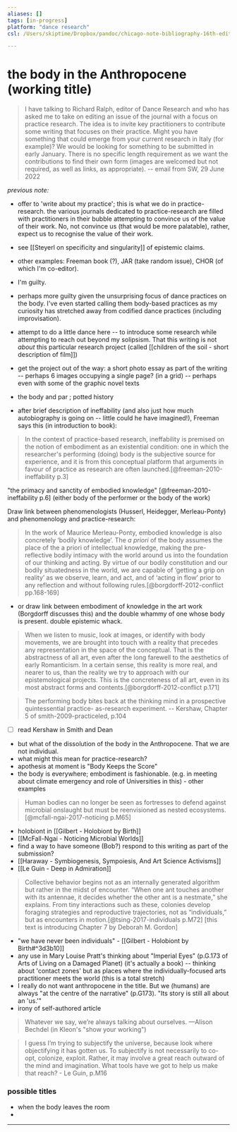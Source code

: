 ```yaml
---
aliases: []
tags: [in-progress]
platform: "dance research"
csl: /Users/skiptime/Dropbox/pandoc/chicago-note-bibliography-16th-edition.csl

---
```


# the body in the Anthropocene (working title)

> I have talking to Richard Ralph, editor of Dance Research and who has asked me to take on editing an issue of the journal with a focus on practice research. The idea is to invite key practitioners to contribute some writing that focuses on their practice. Might you have something that could emerge from your current research in Italy (for example)?  We would be looking for something to be submitted in early January. There is no specific length requirement as we want the contributions to find their own form (images are welcomed but not required, as well as links, as appropriate). -- email from SW, 29 June 2022

_previous note:_ 




- offer to 'write about my practice'; this is what we do in practice-research. the various journals dedicated to practice-research are filled with practitioners in their bubble attempting to convince us of the value of their work. No, not convince us (that would be more palatable), rather, expect us to recognise the value of their work. 
- see [[Steyerl on specificity and singularity]] of epistemic claims. 
- other examples: Freeman book (?), JAR (take random issue), CHOR (of which I'm co-editor). 
- I'm guilty. 
- perhaps more guilty given the unsurprising focus of dance practices on the body. I've even started calling them body-based practices as my curiosity has stretched away from codified dance practices (including improvisation).
- attempt to do a little dance here -- to introduce some research while attempting to reach out beyond my solipsism. That this writing is not _about_ this particular research project (called [[children of the soil - short description of film]])
- get the project out of the way: a short photo essay as part of the writing -- perhaps 6 images occupying a single page? (in a grid) -- perhaps even with some of the graphic novel texts

- the body and par ; potted history

- after brief description of ineffability (and also just how much autobiography is going on -- little could he have imagined!), Freeman says this (in introduction to book):
> In the context of practice-based research, ineffability is premised on the notion of embodiment as an existential condition: one in which the researcher's performing (doing) body is the subjective source for experience, and it is from this conceptual platform that arguments in favour of practice as research are often launched.[@freeman-2010-ineffability p.3]

"the primacy and sanctity of embodied knowledge" [@freeman-2010-ineffability p.6] (either body of the performer or the body of the work)

Draw link between phenomenologists (Husserl, Heidegger, Merleau-Ponty) and phenomenology and practice-research:

> In the work of Maurice Merleau-Ponty, embodied knowledge is also concretely ‘bodily knowledge’. The _a priori_ of the body assumes the place of the a priori of intellectual knowledge, making the pre-reflective bodily intimacy with the world around us into the foundation of our thinking and acting. By virtue of our bodily constitution and our bodily situatedness in the world, we are capable of ‘getting a grip on reality’ as we observe, learn, and act, and of ‘acting in flow’ prior to any reflection and without following rules.[@borgdorff-2012-conflict pp.168-169]

- or draw link between embodiment of knowledge in the art work (Borgdorff discusses this) and the double whammy of one whose body is present. double epistemic whack.

> When we listen to music, look at images, or identify with body movements, we are brought into touch with a reality that precedes any representation in the space of the conceptual. That is the abstractness of all art, even after the long farewell to the aesthetics of early Romanticism. In a certain sense, this reality is more real, and nearer to us, than the reality we try to approach with our epistemological projects. This is the concreteness of all art, even in its most abstract forms and contents.[@borgdorff-2012-conflict p.171]


> The performing body bites back at the thinking mind in a prospective quintessential practice- as-research experiment. -- Kershaw, Chapter 5 of smith-2009-practiceled, p.104

- [ ] read Kershaw in Smith and Dean

- but what of the dissolution of the body in the Anthropocene. That we are not individual. 
- what might this mean for practice-research? 
- apothesis at moment is "Body Keeps the Score"
- the body is everywhere; embodiment is fashionable. (e.g. in meeting about climate emergency and role of Universities in this) - other examples

> Human bodies can no longer be seen as fortresses to defend against microbial onslaught but must be reenvisioned as nested ecosystems.[@mcfall-ngai-2017-noticing p.M65]


- holobiont in [[Gilbert - Holobiont by Birth]]
- [[McFall-Ngai - Noticing Microbial Worlds]]
- find a way to have someone (Bob?) respond to this writing as part of the submission? 
- [[Haraway - Symbiogenesis, Sympoiesis, And Art Science Activisms]]
- [[Le Guin - Deep in Admiration]]

> Collective behavior begins not as an internally generated algorithm but rather in the midst of encounter. “When one ant touches another with its antennae, it decides whether the other ant is a nestmate,” she explains. From tiny interactions such as these, colonies develop foraging strategies and reproductive trajectories, not as “individuals,” but as encounters in motion.[@tsing-2017-individuals p.M72] [this text is introducing Chapter 7 by Deborah M. Gordon]

- "we have never been individuals" - [[Gilbert - Holobiont by Birth#^3d3b10]]
- any use in Mary Louise Pratt's thinking about "Imperial Eyes" (p.G.173 of Arts of Living on a Damaged Planet) (it's actually a book) -- thinking about 'contact zones' but as places where the individually-focused arts practitioner meets the world (this is a total stretch)
- I really do not want anthropocene in the title. But we (humans) are always "at the centre of the narrative" (p.G173). "Its story is still all about an 'us.'"
- irony of self-authored article

> Whatever we say, we’re always talking about ourselves.
—Alison Bechdel (in Kleon's "show your working")


> I guess I’m trying to subjectify the universe, because look where objectifying it has gotten us. To subjectify is not necessarily to co-opt, colonize, exploit. Rather, it may involve a great reach outward of the mind and imagination.
> What tools have we got to help us make that reach? - Le Guin, p.M16


### possible titles

- when the body leaves the room
- 

---




